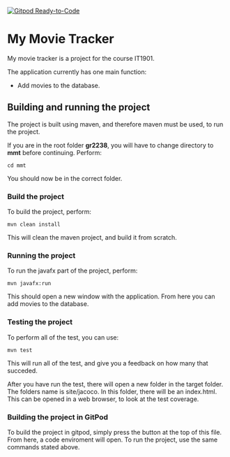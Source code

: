 [![Gitpod Ready-to-Code](https://img.shields.io/badge/Gitpod-Ready--to--Code-blue?logo=gitpod)](https://gitpod.stud.ntnu.no/#https://gitlab.stud.idi.ntnu.no/it1901/groups-2022/gr2238/gr2238/-/tree/master/)
# My Movie Tracker

My movie tracker is a project for the course IT1901. 

The application currently has one main function: 
- Add movies to the database.

## Building and running the project
The project is built using maven, and therefore maven must be used, to run the project.

If you are in the root folder **gr2238**, you will have to change directory to **mmt** before continuing. Perform:

```
cd mmt
```

You should now be in the correct folder.
### Build the project
To build the project, perform:

```
mvn clean install
```
This will clean the maven project, and build it from scratch.

### Running the project
To run the javafx part of the project, perform:

```
mvn javafx:run
```

This should open a new window with the application. From here you can add movies to the database.

### Testing the project
To perform all of the test, you can use:

```
mvn test
```

This will run all of the test, and give you a feedback on how many that succeded.

After you have run the test, there will open a new folder in the target folder. The folders name is site/jacoco. In this folder, there will be an index.html. This can be opened in a web browser, to look at the test coverage.

### Building the project in GitPod
To build the project in gitpod, simply press the button at the top of this file. From here, a code enviroment will open. To run the project, use the same commands stated above.